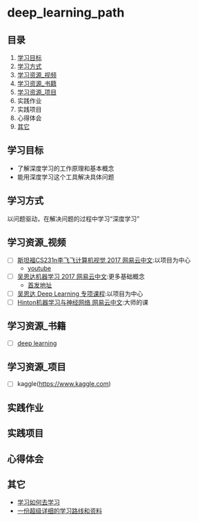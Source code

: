 # deep_learning_path

## 目录
1. [学习目标](#学习目标)
2. [学习方式](#学习方式)
3. [学习资源_视频](#学习资源_视频)
4. [学习资源_书籍](#学习资源_书籍)
5. [学习资源_项目](#学习资源_项目)
6. 实践作业
7. 实践项目
8. 心得体会
9. [其它](#其它)

## 学习目标
- 了解深度学习的工作原理和基本概念
- 能用深度学习这个工具解决具体问题

## 学习方式
以问题驱动，在解决问题的过程中学习“深度学习”

## 学习资源_视频
- [ ] [斯坦福CS231n李飞飞计算机视觉 2017 网易云中文](https://study.163.com/course/courseMain.htm?courseId=1003223001&_trace_c_p_k2_=4d71d0b21af64196927bac7de71cc57a):以项目为中心
  - [youtube](https://www.youtube.com/watch?v=vT1JzLTH4G4&list=PL3FW7Lu3i5JvHM8ljYj-zLfQRF3EO8sYv)
- [ ] [吴恩达机器学习 2017 网易云中文](https://study.163.com/course/introduction/1004570029.htm):更多基础概念
  - [首发地址](https://www.coursera.org/learn/machine-learning)
- [ ] [吴恩达 Deep Learning 专项课程](https://www.coursera.org/specializations/deep-learning):以项目为中心
- [ ] [Hinton机器学习与神经网络 网易云中文](https://study.163.com/course/courseMain.htm?courseId=1003842018&_trace_c_p_k2_=f088054ec94a4c96b19b9af3feac8d21):大师的课

## 学习资源_书籍
- [ ] [deep learning](http://www.deeplearningbook.org)

## 学习资源_项目
- [ ] kaggle(https://www.kaggle.com)

## 实践作业
## 实践项目
## 心得体会

## 其它
* [学习如何去学习](https://www.coursera.org/learn/learning-how-to-learn)
* [一份超级详细的学习路线和资料](https://github.com/ZuzooVn/machine-learning-for-software-engineers/blob/master/README-zh-CN.md)
